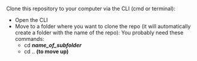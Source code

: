 Clone this repository to your computer via the CLI (cmd or terminal):
* Open the CLI
* Move to a folder where you want to clone the repo (it will automatically create a folder with the name of the repo):
  You probably need these commands:
  * cd ***name_of_subfolder***
  * cd .. **(to move up)**
  
